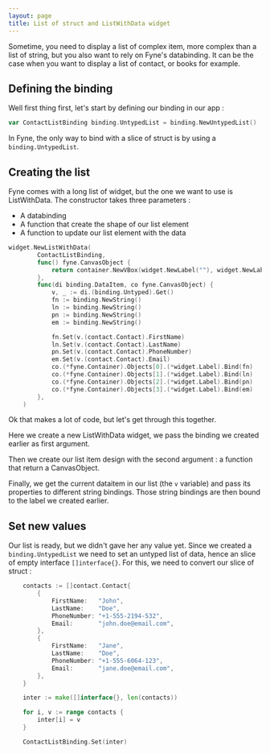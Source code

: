 ```yaml
---
layout: page
title: List of struct and ListWithData widget
---
```



Sometime, you need to display a list of complex item, more complex than a list of string, but you also want to rely on Fyne's databinding. It can be the case when you want to display a list of contact, or books for example.


## Defining the binding


Well first thing first, let's start by defining our binding in our app : 

```go
var ContactListBinding binding.UntypedList = binding.NewUntypedList()
```

In Fyne, the only way to bind with a slice of struct is by using a `binding.UntypedList`.

## Creating the list

Fyne comes with a long list of widget, but the one we want to use is ListWithData. The constructor takes three parameters : 

- A databinding
- A function that create the shape of our list element
- A function to update our list element with the data


```go
widget.NewListWithData(
		ContactListBinding,
		func() fyne.CanvasObject {
			return container.NewVBox(widget.NewLabel(""), widget.NewLabel(""), widget.NewLabel(""), widget.NewLabel(""))
		},
		func(di binding.DataItem, co fyne.CanvasObject) {
			v, _ := di.(binding.Untyped).Get()
			fn := binding.NewString()
			ln := binding.NewString()
			pn := binding.NewString()
			em := binding.NewString()

			fn.Set(v.(contact.Contact).FirstName)
			ln.Set(v.(contact.Contact).LastName)
			pn.Set(v.(contact.Contact).PhoneNumber)
			em.Set(v.(contact.Contact).Email)
			co.(*fyne.Container).Objects[0].(*widget.Label).Bind(fn)
			co.(*fyne.Container).Objects[1].(*widget.Label).Bind(ln)
			co.(*fyne.Container).Objects[2].(*widget.Label).Bind(pn)
			co.(*fyne.Container).Objects[3].(*widget.Label).Bind(em)
		},
	)
```


Ok that makes a lot of code, but let's get through this together.


Here we create a new ListWithData widget, we pass the binding we created earlier as first argument. 

Then we create our list item design with the second argument : a function that return a CanvasObject. 

Finally, we get the current dataitem in our list (the `v` variable) and pass its properties to different string bindings. Those string bindings are then bound to the label we created earlier.


## Set new values


Our list is ready, but we didn't gave her any value yet. Since we created a `binding.UntypedList` we need to set an untyped list of data, hence an slice of empty interface `[]interface{}`. For this, we need to convert our slice of struct : 


```go
	contacts := []contact.Contact{
		{
			FirstName:   "John",
			LastName:    "Doe",
			PhoneNumber: "+1-555-2194-532",
			Email:       "john.doe@email.com",
		},
		{
			FirstName:   "Jane",
			LastName:    "Doe",
			PhoneNumber: "+1-555-6064-123",
			Email:       "jane.doe@email.com",
		},
	}

	inter := make([]interface{}, len(contacts))

	for i, v := range contacts {
		inter[i] = v
	}

	ContactListBinding.Set(inter)
```

